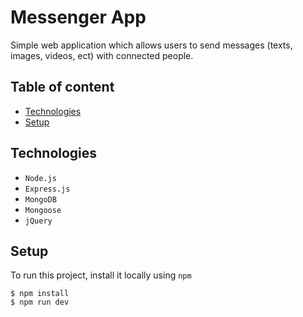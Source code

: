 # Messenger App

Simple web application which allows users to send messages (texts, images, videos, ect) with connected people.

## Table of content
- [Technologies](#technologies)
- [Setup](#setup)


## Technologies
- `Node.js`
- `Express.js`
- `MongoDB`
- `Mongoose`
- `jQuery`

## Setup
To run this project, install it locally using `npm`
````
$ npm install
$ npm run dev
````

